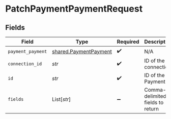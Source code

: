 # PatchPaymentPaymentRequest


## Fields

| Field                                                          | Type                                                           | Required                                                       | Description                                                    |
| -------------------------------------------------------------- | -------------------------------------------------------------- | -------------------------------------------------------------- | -------------------------------------------------------------- |
| `payment_payment`                                              | [shared.PaymentPayment](../../models/shared/paymentpayment.md) | :heavy_check_mark:                                             | N/A                                                            |
| `connection_id`                                                | *str*                                                          | :heavy_check_mark:                                             | ID of the connection                                           |
| `id`                                                           | *str*                                                          | :heavy_check_mark:                                             | ID of the Payment                                              |
| `fields`                                                       | List[*str*]                                                    | :heavy_minus_sign:                                             | Comma-delimited fields to return                               |